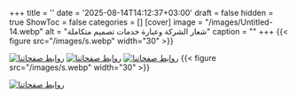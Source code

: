 +++
title = ''
date = '2025-08-14T14:12:37+03:00'
draft = false
hidden = true
ShowToc = false
categories = []
[cover]
    image = "/images/Untitled-14.webp"
    alt = "شعار الشركة وعبارة خدمات تصميم متكاملة"
    caption = ""
+++
{{< figure src="/images/s.webp" width="30" >}}

[![روابط صفحاتنا](/images/64576575.webp)](https://wa.me/message/T56M4Q4ET4H2H1)
[![روابط صفحاتنا](/images/76867987980.webp)](https://www.instagram.com/mbteemm/)
[![روابط صفحاتنا](/images/43543545.webp)](http://facebook.com/mbteemm)
{{< figure src="/images/s.webp" width="30" >}}

[![روابط صفحاتنا](/images/6767.webp)](Services/)